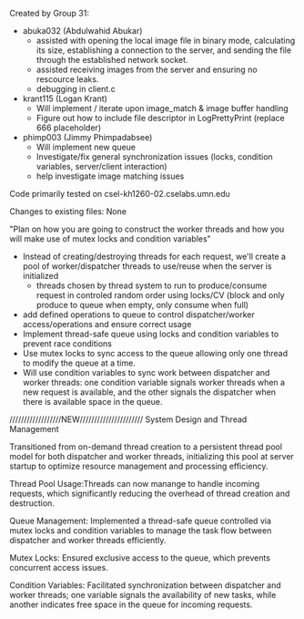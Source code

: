 Created by Group 31:
- abuka032 (Abdulwahid Abukar)    
    - assisted with opening the local image file in binary mode, calculating its size, establishing a connection to the server, and sending 
      the file through the established network socket.
    - assisted receiving images from the server and ensuring no rescource leaks.
    - debugging in client.c
- krant115 (Logan Krant)
    - Will implement / iterate upon image_match & image buffer handling
    - Figure out how to include file descriptor in LogPrettyPrint 
        (replace 666 placeholder)
- phimp003 (Jimmy Phimpadabsee)
    - Will implement new queue
    - Investigate/fix general synchronization issues (locks, condition
        variables, server/client interaction)
    - help investigate image matching issues

Code primarily tested on csel-kh1260-02.cselabs.umn.edu
    
Changes to existing files: None

"Plan on how you are going to construct the worker threads and how you will make use of mutex locks and condition variables"  
- Instead of creating/destroying threads for each request, we'll create a pool of worker/dispatcher threads to use/reuse when the server is initialized
    - threads chosen by thread system to run to produce/consume request in controled random
    order using locks/CV (block and only produce to queue when empty, only consume when full)
- add defined operations to queue to control dispatcher/worker access/operations and
ensure correct usage
- Implement thread-safe queue using locks and condition variables to prevent race conditions
- Use mutex locks to sync access to the queue allowing only one thread to modify the queue at a time.
- Will use condition variables to sync work between dispatcher and worker threads: one condition variable signals worker threads when a new request is available, and the other signals the dispatcher when there is available space in the queue.


//////////////////NEW//////////////////////
System Design and Thread Management

Transitioned from on-demand thread creation to a persistent thread pool model for both dispatcher and worker threads, initializing this pool at server startup to optimize resource management and processing efficiency.

Thread Pool Usage:Threads can now manange to handle incoming requests, which significantly reducing the overhead of thread creation and destruction.

Queue Management: Implemented a thread-safe queue controlled via mutex locks and condition variables to manage the task flow between dispatcher and worker threads efficiently.

Mutex Locks: Ensured exclusive access to the queue, which prevents concurrent access issues.

Condition Variables: Facilitated synchronization between dispatcher and worker threads; one variable signals the availability of new tasks, while another indicates free space in the queue for incoming requests.
